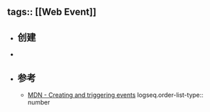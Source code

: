 tags:: [[Web Event]]
---

- ## 创建
-
- ## 参考
	- [MDN - Creating and triggering events](https://developer.mozilla.org/en-US/docs/Web/Events/Creating_and_triggering_events)
	  logseq.order-list-type:: number